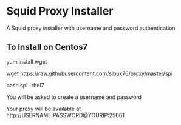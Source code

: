 # Squid Proxy Installer
A Squid proxy installer with username and password authentication


## To Install on Centos7 ##

yum install wget

wget https://raw.githubusercontent.com/sibuk76/proxy/master/spi

bash spi -rhel7

You will be asked to create a username and password 

Your proxy will be available at http://USERNAME:PASSWORD@YOURIP:25061

